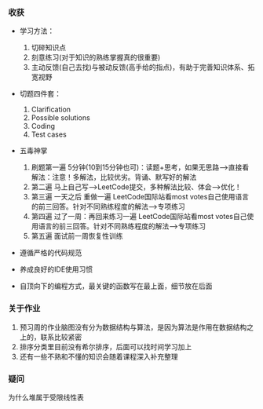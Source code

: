### 收获

+ 学习方法：
    1. 切碎知识点
    2. 刻意练习(对于知识的熟练掌握真的很重要)
    3. 主动反馈(自己去找)与被动反馈(高手给的指点)，有助于完善知识体系、拓宽视野

+ 切题四件套：
    1. Clarification
    2. Possible solutions
    3. Coding
    4. Test cases

+ 五毒神掌
    1. 刷题第一遍
    5分钟(10到15分钟也可)：读题+思考，如果无思路-->直接看解法：注意！多解法，比较优劣。背诵、默写好的解法
    2. 第二遍
    马上自己写-->LeetCode提交，多种解法比较、体会-->优化！
    3. 第三遍
    一天之后 重做一遍
    LeetCode国际站看most votes自己使用语言的前三回答。针对不同熟练程度的解法-->专项练习
    4. 第四遍
    过了一周：再回来练习一遍
    LeetCode国际站看most votes自己使用语言的前三回答。针对不同熟练程度的解法-->专项练习
    5. 第五遍
    面试前一周恢复性训练

+ 遵循严格的代码规范

+ 养成良好的IDE使用习惯

+ 自顶向下的编程方式，最关键的函数写在最上面，细节放在后面

### 关于作业
1. 预习周的作业脑图没有分为数据结构与算法，是因为算法是作用在数据结构之上的，联系比较紧密
2. 排序分类里目前没有希尔排序，后面可以找时间学习加上
3. 还有一些不熟和不懂的知识会随着课程深入补充整理
  
### 疑问
为什么堆属于受限线性表